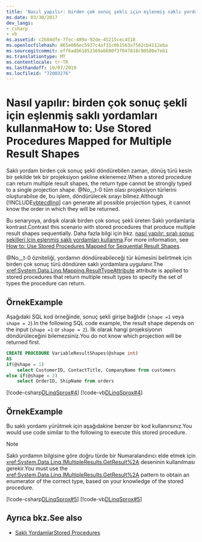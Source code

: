 ```yaml
---
title: 'Nasıl yapılır: birden çok sonuç şekli için eşlenmiş saklı yordamları kullanma'
ms.date: 03/30/2017
dev_langs:
- csharp
- vb
ms.assetid: c2b84dfe-7fec-489a-92de-45215cec4518
ms.openlocfilehash: 065e866ec5937c4af31c0b1563a7582cb4112eba
ms.sourcegitcommit: eff6adb61852369ab690f3f047818c90580e7eb1
ms.translationtype: MT
ms.contentlocale: tr-TR
ms.lasthandoff: 10/07/2019
ms.locfileid: "72003276"
---
```

# <a name="how-to-use-stored-procedures-mapped-for-multiple-result-shapes"></a><span data-ttu-id="591cb-102">Nasıl yapılır: birden çok sonuç şekli için eşlenmiş saklı yordamları kullanma</span><span class="sxs-lookup"><span data-stu-id="591cb-102">How to: Use Stored Procedures Mapped for Multiple Result Shapes</span></span>
<span data-ttu-id="591cb-103">Saklı yordam birden çok sonuç şekli döndürebilen zaman, dönüş türü kesin bir şekilde tek bir projeksiyon şekline eklenemez.</span><span class="sxs-lookup"><span data-stu-id="591cb-103">When a stored procedure can return multiple result shapes, the return type cannot be strongly typed to a single projection shape.</span></span> <span data-ttu-id="591cb-104">@No__t-0 tüm olası projeksiyon türlerini oluşturabilse de, bu işlem, döndürülecek sırayı bilmez.</span><span class="sxs-lookup"><span data-stu-id="591cb-104">Although [!INCLUDE[vbtecdlinq](../../../../../../includes/vbtecdlinq-md.md)] can generate all possible projection types, it cannot know the order in which they will be returned.</span></span>  
  
 <span data-ttu-id="591cb-105">Bu senaryoya, ardışık olarak birden çok sonuç şekli üreten Saklı yordamlarla kontrast.</span><span class="sxs-lookup"><span data-stu-id="591cb-105">Contrast this scenario with stored procedures that produce multiple result shapes sequentially.</span></span> <span data-ttu-id="591cb-106">Daha fazla bilgi için bkz. [nasıl yapılır: sıralı sonuç şekilleri Için eşlenmiş saklı yordamları kullanma](how-to-use-stored-procedures-mapped-for-sequential-result-shapes.md).</span><span class="sxs-lookup"><span data-stu-id="591cb-106">For more information, see [How to: Use Stored Procedures Mapped for Sequential Result Shapes](how-to-use-stored-procedures-mapped-for-sequential-result-shapes.md).</span></span>  
  
 <span data-ttu-id="591cb-107">@No__t-0 özniteliği, yordamın döndüreabileceği tür kümesini belirtmek için birden çok sonuç türü döndüren saklı yordamlara uygulanır.</span><span class="sxs-lookup"><span data-stu-id="591cb-107">The <xref:System.Data.Linq.Mapping.ResultTypeAttribute> attribute is applied to stored procedures that return multiple result types to specify the set of types the procedure can return.</span></span>  
  
## <a name="example"></a><span data-ttu-id="591cb-108">Örnek</span><span class="sxs-lookup"><span data-stu-id="591cb-108">Example</span></span>  
 <span data-ttu-id="591cb-109">Aşağıdaki SQL kod örneğinde, sonuç şekli girişe bağlıdır (`shape =1` veya `shape = 2`).</span><span class="sxs-lookup"><span data-stu-id="591cb-109">In the following SQL code example, the result shape depends on the input (`shape =1` or `shape = 2`).</span></span> <span data-ttu-id="591cb-110">İlk olarak hangi projeksiyonın döndürüleceğini bilemezsiniz.</span><span class="sxs-lookup"><span data-stu-id="591cb-110">You do not know which projection will be returned first.</span></span>  
  
``` sql
CREATE PROCEDURE VariableResultShapes(@shape int)  
AS  
if(@shape = 1)  
    select CustomerID, ContactTitle, CompanyName from customers  
else if(@shape = 2)  
    select OrderID, ShipName from orders  
```  
  
 [!code-csharp[DLinqSprox#4](../../../../../../samples/snippets/csharp/VS_Snippets_Data/DLinqSprox/cs/northwind-sprox.cs#4)]
 [!code-vb[DLinqSprox#4](../../../../../../samples/snippets/visualbasic/VS_Snippets_Data/DLinqSprox/vb/northwind-sprox.vb#4)]  
  
## <a name="example"></a><span data-ttu-id="591cb-111">Örnek</span><span class="sxs-lookup"><span data-stu-id="591cb-111">Example</span></span>  
 <span data-ttu-id="591cb-112">Bu saklı yordamı yürütmek için aşağıdakine benzer bir kod kullanırsınız.</span><span class="sxs-lookup"><span data-stu-id="591cb-112">You would use code similar to the following to execute this stored procedure.</span></span>  
  
> [!NOTE]
> <span data-ttu-id="591cb-113">Saklı yordamın bilgisine göre doğru türde bir Numaralandırıcı elde etmek için <xref:System.Data.Linq.IMultipleResults.GetResult%2A> deseninin kullanılması gerekir.</span><span class="sxs-lookup"><span data-stu-id="591cb-113">You must use the <xref:System.Data.Linq.IMultipleResults.GetResult%2A> pattern to obtain an enumerator of the correct type, based on your knowledge of the stored procedure.</span></span>  
  
 [!code-csharp[DLinqSprox#5](../../../../../../samples/snippets/csharp/VS_Snippets_Data/DLinqSprox/cs/Program.cs#5)]
 [!code-vb[DLinqSprox#5](../../../../../../samples/snippets/visualbasic/VS_Snippets_Data/DLinqSprox/vb/Module1.vb#5)]  
  
## <a name="see-also"></a><span data-ttu-id="591cb-114">Ayrıca bkz.</span><span class="sxs-lookup"><span data-stu-id="591cb-114">See also</span></span>

- [<span data-ttu-id="591cb-115">Saklı Yordamlar</span><span class="sxs-lookup"><span data-stu-id="591cb-115">Stored Procedures</span></span>](stored-procedures.md)
